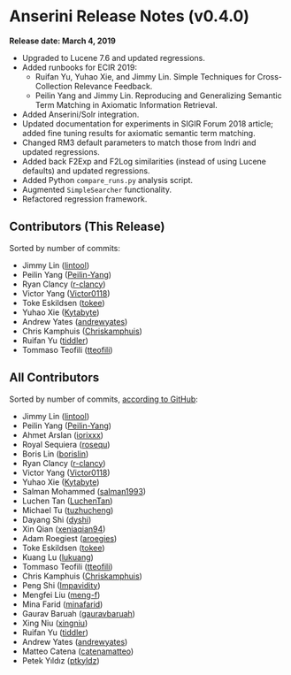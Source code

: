 # Anserini Release Notes (v0.4.0)

**Release date: March 4, 2019**

+ Upgraded to Lucene 7.6 and updated regressions.
+ Added runbooks for ECIR 2019:
  - Ruifan Yu, Yuhao Xie, and Jimmy Lin. Simple Techniques for Cross-Collection Relevance Feedback.
  - Peilin Yang and Jimmy Lin. Reproducing and Generalizing Semantic Term Matching in Axiomatic Information Retrieval.
+ Added Anserini/Solr integration.
+ Updated documentation for experiments in SIGIR Forum 2018 article; added fine tuning results for axiomatic semantic term matching.
+ Changed RM3 default parameters to match those from Indri and updated regressions.
+ Added back F2Exp and F2Log similarities (instead of using Lucene defaults) and updated regressions.
+ Added Python `compare_runs.py` analysis script.
+ Augmented `SimpleSearcher` functionality.
+ Refactored regression framework.

## Contributors (This Release)

Sorted by number of commits:

+ Jimmy Lin ([lintool](https://github.com/lintool))
+ Peilin Yang ([Peilin-Yang](https://github.com/Peilin-Yang))
+ Ryan Clancy ([r-clancy](https://github.com/r-clancy))
+ Victor Yang ([Victor0118](https://github.com/Victor0118))
+ Toke Eskildsen ([tokee](https://github.com/tokee))
+ Yuhao Xie ([Kytabyte](https://github.com/Kytabyte))
+ Andrew Yates ([andrewyates](https://github.com/andrewyates))
+ Chris Kamphuis ([Chriskamphuis](https://github.com/Chriskamphuis))
+ Ruifan Yu ([tiddler](https://github.com/tiddler))
+ Tommaso Teofili ([tteofili](https://github.com/tteofili))

## All Contributors

Sorted by number of commits, [according to GitHub](https://github.com/castorini/Anserini/graphs/contributors):

+ Jimmy Lin ([lintool](https://github.com/lintool))
+ Peilin Yang ([Peilin-Yang](https://github.com/Peilin-Yang))
+ Ahmet Arslan ([iorixxx](https://github.com/iorixxx))
+ Royal Sequiera ([rosequ](https://github.com/rosequ))
+ Boris Lin ([borislin](https://github.com/borislin))
+ Ryan Clancy ([r-clancy](https://github.com/r-clancy))
+ Victor Yang ([Victor0118](https://github.com/Victor0118))
+ Yuhao Xie ([Kytabyte](https://github.com/Kytabyte))
+ Salman Mohammed ([salman1993](https://github.com/salman1993))
+ Luchen Tan ([LuchenTan](https://github.com/LuchenTan))
+ Michael Tu ([tuzhucheng](https://github.com/tuzhucheng))
+ Dayang Shi ([dyshi](https://github.com/dyshi))
+ Xin Qian ([xeniaqian94](https://github.com/xeniaqian94))
+ Adam Roegiest ([aroegies](https://github.com/aroegies))
+ Toke Eskildsen ([tokee](https://github.com/tokee))
+ Kuang Lu ([lukuang](https://github.com/lukuang))
+ Tommaso Teofili ([tteofili](https://github.com/tteofili))
+ Chris Kamphuis ([Chriskamphuis](https://github.com/Chriskamphuis))
+ Peng Shi ([Impavidity](https://github.com/Impavidity))
+ Mengfei Liu ([meng-f](https://github.com/meng-f))
+ Mina Farid ([minafarid](https://github.com/minafarid))
+ Gaurav Baruah ([gauravbaruah](https://github.com/gauravbaruah))
+ Xing Niu ([xingniu](https://github.com/xingniu))
+ Ruifan Yu ([tiddler](https://github.com/tiddler))
+ Andrew Yates ([andrewyates](https://github.com/andrewyates))
+ Matteo Catena ([catenamatteo](https://github.com/catenamatteo))
+ Petek Yıldız ([ptkyldz](https://github.com/ptkyldz))
